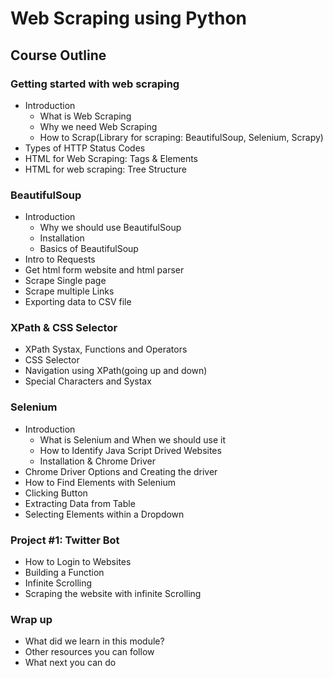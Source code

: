 # Web Scraping using Python
## Course Outline
### Getting started with web scraping
- Introduction
	- What is Web Scraping
	- Why we need Web Scraping
	- How to Scrap(Library for scraping: BeautifulSoup, Selenium, Scrapy)
- Types of HTTP Status Codes
- HTML for Web Scraping: Tags & Elements
- HTML for web scraping: Tree Structure
### BeautifulSoup
- Introduction
	- Why we should use BeautifulSoup
	- Installation
	- Basics of BeautifulSoup
- Intro to Requests
- Get html form website and html parser
- Scrape Single page
- Scrape multiple Links
- Exporting data to CSV file
### XPath & CSS Selector
- XPath Systax, Functions and Operators
- CSS Selector
- Navigation using XPath(going up and down)
- Special Characters and Systax
### Selenium
- Introduction
	- What is Selenium and When we should use it
	- How to Identify Java Script Drived Websites
	- Installation & Chrome Driver
- Chrome Driver Options and Creating the driver
- How to Find Elements with Selenium
- Clicking Button
- Extracting Data from Table
- Selecting Elements within a Dropdown
### Project #1: Twitter Bot
- How to Login to Websites
- Building a Function
- Infinite Scrolling
- Scraping the website with infinite Scrolling

### Wrap up
- What did we learn in this module?
- Other resources you can follow
- What next you can do
